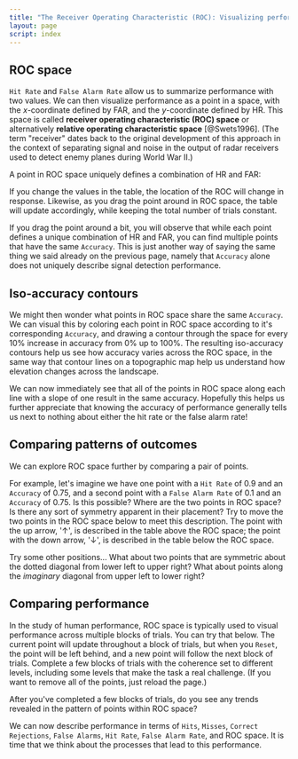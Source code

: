 ```yaml
---
title: "The Receiver Operating Characteristic (ROC): Visualizing performance"
layout: page
script: index
---
```


## ROC space

`Hit Rate` and `False Alarm Rate` allow us to summarize performance with two values. We can then
visualize performance as a point in a space, with the *x*-coordinate defined by FAR, and the
*y*-coordinate defined by HR. This space is called **receiver operating characteristic (ROC) space**
or alternatively **relative operating characteristic space** [@Swets1996]. (The term "receiver"
dates back to the original development of this approach in the context of separating signal and
noise in the output of radar receivers used to detect enemy planes during World War II.)

A point in ROC space uniquely defines a combination of HR and FAR:

<sdt-example-interactive>
  <sdt-table numeric interactive summary="stimulusRates accuracy" hits="80" misses="20"
    false-alarms="10" correct-rejections="90"></sdt-table>
  <roc-space interactive point="all" iso-d="none" iso-c="none"></roc-space>
</sdt-example-interactive>

If you change the values in the table, the location of the ROC will change in response. Likewise, as
you drag the point around in ROC space, the table will update accordingly, while keeping the total
number of trials constant.

If you drag the point around a bit, you will observe that while each point defines a unique
combination of HR and FAR, you can find multiple points that have the same `Accuracy`. This is just
another way of saying the same thing we said already on the previous page, namely that `Accuracy`
alone does not uniquely describe signal detection performance.

## Iso-accuracy contours

We might then wonder what points in ROC space share the same `Accuracy`. We can visual this by
coloring each point in ROC space according to it's corresponding `Accuracy`, and drawing a contour
through the space for every 10% increase in accuracy from 0% up to 100%. The resulting
iso-accuracy contours help us see how accuracy varies across the ROC space, in the same way that
contour lines on a topographic map help us understand how elevation changes across the landscape.

<sdt-example-interactive>
  <roc-space contour="accuracy" point="none" iso-d="none" iso-c="none"></roc-space>
</sdt-example-interactive>

We can now immediately see that all of the points in ROC space along each line with a slope of one
result in the same accuracy. Hopefully this helps us further appreciate that knowing the accuracy of
performance generally tells us next to nothing about either the hit rate or the false alarm rate!

## Comparing patterns of outcomes

We can explore ROC space further by comparing a pair of points.

For example, let's imagine we have one point with a `Hit Rate` of 0.9 and an `Accuracy` of 0.75, and
a second point with a `False Alarm Rate` of 0.1 and an `Accuracy` of 0.75. Is this possible? Where
are the two points in ROC space? Is there any sort of symmetry apparent in their placement? Try to
move the two points in the ROC space below to meet this description. The point with the up
arrow, '↑', is described in the table above the ROC space; the point with the down arrow, '↓', is
described in the table below the ROC space.

<sdt-example-double-interactive>
  <sdt-table numeric interactive summary="stimulusRates accuracy" hits="0" misses="0"
    false-alarms="0" correct-rejections="0"></sdt-table>
  <roc-space interactive contour="accuracy" point="all" iso-d="none" iso-c="none"></roc-space>
  <sdt-table numeric interactive summary="stimulusRates accuracy" hits="0" misses="0"
    false-alarms="0" correct-rejections="0"></sdt-table>
</sdt-example-double-interactive>

Try some other positions... What about two points that are symmetric about the dotted diagonal from
lower left to upper right? What about points along the *imaginary* diagonal from upper left to lower
right?

## Comparing performance

In the study of human performance, ROC space is typically used to visual performance across multiple
blocks of trials. You can try that below. The current point will update throughout a block of
trials, but when you `Reset`, the point will be left behind, and a new point will follow the next
block of trials. Complete a few blocks of trials with the coherence set to different levels,
including some levels that make the task a real challenge. (If you want to remove all of the points,
just reload the page.)

<sdt-example-human>
  <sdt-control duration="1000" coherence=".5" trials="10" run pause reset></sdt-control>
  <rdk-task coherence=".5" trials="10" duration="1000" wait="1000" iti="1000"></rdk-task>
  <sdt-response interactive trial feedback="outcome"></sdt-response>
  <sdt-table numeric summary="stimulusRates accuracy" hits="0" misses="0" false-alarms="0" correct-rejections="0">
    </sdt-table>
  <roc-space point="all" iso-d="none" iso-c="none" history far=".5" hr=".5"></roc-space>
</sdt-example-human>

After you've completed a few blocks of trials, do you see any trends revealed in the pattern of
points within ROC space?

We can now describe performance in terms of `Hits`, `Misses`, `Correct Rejections`, `False Alarms`,
`Hit Rate`, `False Alarm Rate`, and ROC space. It is time that we think about the processes that
lead to this performance.
